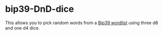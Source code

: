# bip39-DnD-dice

This allows you to pick random words from a [Bip39 wordlist](https://github.com/bitcoin/bips/blob/master/bip-0039/english.txt) using three d8 and one d4 dice.
